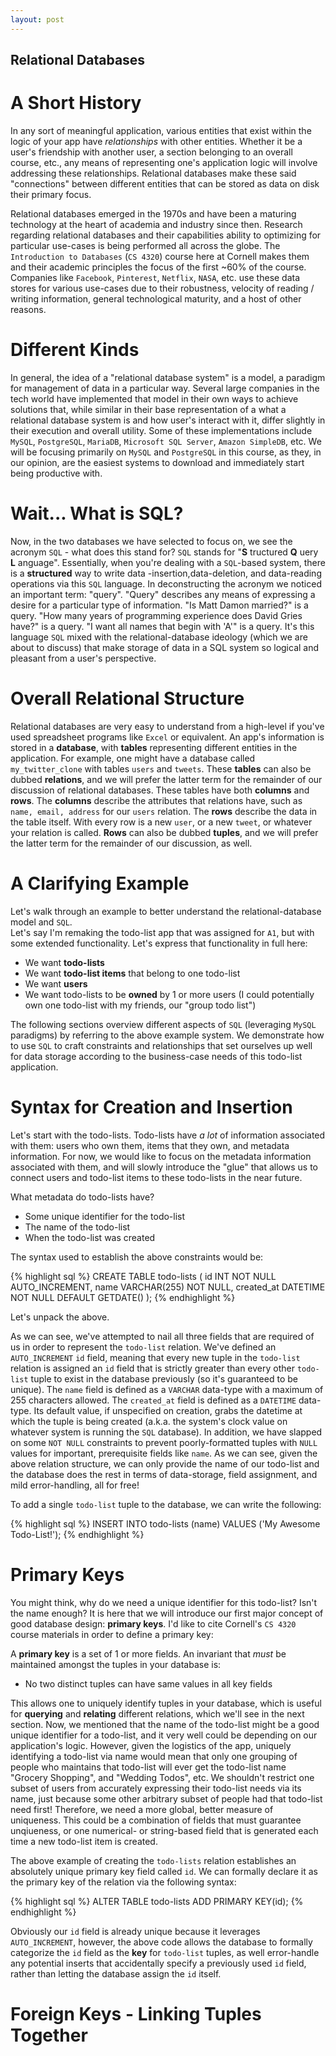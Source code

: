 ```yaml
---
layout: post
---
```


## Relational Databases

# A Short History

In any sort of meaningful application, various entities that exist within the logic of
your app have *relationships* with other entities.  Whether it be a user's friendship
with another user, a section belonging to an overall course, etc., any means of
representing one's application logic will involve addressing these relationships.
Relational databases make these said "connections" between different entities that
can be stored as data on disk their primary focus.  

Relational databases emerged in the 1970s and have been a maturing technology at the
heart of academia and industry since then.  Research regarding relational databases
and their capabilities ability to optimizing for particular use-cases is being
performed all across the globe.  The `Introduction to Databases` (`CS 4320`)
course here at Cornell makes them and their academic principles the focus of the first
~60% of the course.  Companies like `Facebook`, `Pinterest`, `Netflix`, `NASA`, etc. use
these data stores for various use-cases due to their robustness, velocity of reading /
writing information, general technological maturity, and a host of other reasons.  

# Different Kinds

In general, the idea of a "relational database system" is a model, a paradigm for
management of data in a particular way.  Several large companies in the tech world
have implemented that model in their own ways to achieve solutions that, while similar
in their base representation of a what a relational database system is and how user's
interact with it, differ slightly in their execution and overall utility.  Some of these
implementations include `MySQL`, `PostgreSQL`, `MariaDB`, `Microsoft SQL Server`,
`Amazon SimpleDB`, etc.  We will be focusing primarily on `MySQL` and `PostgreSQL` in
this course, as they, in our opinion, are the easiest systems to download and immediately
start being productive with.  

# Wait... What is SQL?  

Now, in the two databases we have selected to focus on, we see the acronym `SQL` - what
does this stand for?  `SQL` stands for "**S** tructured **Q** uery **L** anguage".  Essentially,
when you're dealing with a `SQL`-based system, there is a **structured** way to write data
-insertion,data-deletion, and data-reading operations via this `SQL` language.  In
deconstructing the acronym we noticed an important term: "query".  "Query" describes any
means of expressing a desire for a particular type of information.  "Is Matt Damon
married?" is a query.  "How many years of programming experience does David Gries have?"
is a query.  "I want all names that begin with 'A'" is a query.  It's this language `SQL` mixed
with the relational-database ideology (which we are about to discuss) that make storage of
data in a SQL system so logical and pleasant from a user's perspective.  

# Overall Relational Structure

Relational databases are very easy to understand from a high-level if you've used spreadsheet
programs like `Excel` or equivalent.  An app's information is stored in a **database**, with
**tables** representing different entities in the application.  For example, one might have a
database called `my_twitter_clone` with tables `users` and `tweets`.  These **tables** can also
be dubbed **relations**, and we will prefer the latter term for the remainder of our
discussion of relational databases.  These tables have both **columns** and **rows**.  The
**columns** describe the attributes that relations have, such as `name, email, address`
for our `users` relation.  The **rows** describe the data in the table itself.  With every
row is a new `user`, or a new `tweet`, or whatever your relation is called.  **Rows** can also
be dubbed **tuples**, and we will prefer the latter term for the remainder of our discussion, as
well.

# A Clarifying Example

Let's walk through an example to better understand the relational-database model and `SQL`.  
Let's say I'm remaking the todo-list app that was assigned for `A1`, but with some extended
functionality.  Let's express that functionality in full here:

* We want **todo-lists**
* We want **todo-list items** that belong to one todo-list
* We want **users**
* We want todo-lists to be **owned** by 1 or more users (I could potentially own
  one todo-list with my friends, our "group todo list")

The following sections overview different aspects of `SQL` (leveraging `MySQL` paradigms)
by referring to the above example system.  We demonstrate how to use `SQL` to craft
constraints and relationships that set ourselves up well for data storage according to
the business-case needs of this todo-list application.  

# Syntax for Creation and Insertion 

Let's start with the todo-lists.  Todo-lists have *a lot* of information associated with them:
users who own them, items that they own, and metadata information.  For now, we would like to
focus on the metadata information associated with them, and will slowly introduce the "glue"
that allows us to connect users and todo-list items to these todo-lists in the near future.

What metadata do todo-lists have?  

* Some unique identifier for the todo-list
* The name of the todo-list
* When the todo-list was created

The syntax used to establish the above constraints would be:

{% highlight sql %}
CREATE TABLE todo-lists (
  id INT NOT NULL AUTO_INCREMENT,
  name VARCHAR(255) NOT NULL,
  created_at DATETIME NOT NULL DEFAULT GETDATE()
);
{% endhighlight %}

Let's unpack the above.

As we can see, we've attempted to nail all three fields that are required of us in order to
represent the `todo-list` relation.  We've defined an `AUTO_INCREMENT` `id` field, meaning
that every new tuple in the `todo-list` relation is assigned an `id` field that is strictly
greater than every other `todo-list` tuple to exist in the database previously (so it's
guaranteed to be unique).  The `name` field is defined as a `VARCHAR` data-type with a maximum of
255 characters allowed.  The `created_at` field is defined as a `DATETIME` data-type.  Its
default value, if unspecified on creation, grabs the datetime at which the tuple is being created
(a.k.a. the system's clock value on whatever system is running the `SQL` database).  In addition,
we have slapped on some `NOT NULL` constraints to prevent poorly-formatted tuples with `NULL` values
for important, prerequisite fields like `name`.  As we can see, given the above relation structure,
we can only provide the name of our todo-list and the database does the rest in terms of data-storage,
field assignment, and mild error-handling, all for free!  

To add a single `todo-list` tuple to the database, we can write the following:

{% highlight sql %}
INSERT INTO todo-lists (name)
VALUES ('My Awesome Todo-List!');
{% endhighlight %}

# Primary Keys

You might think, why do we need a unique identifier for this todo-list?  Isn't the name enough?
It is here that we will introduce our first major concept of good database design: **primary keys**.
I'd like to cite Cornell's `CS 4320` course materials in order to define a primary key:

A **primary key** is a set of 1 or more fields.  An invariant that *must* be maintained amongst
the tuples in your database is:
* No two distinct tuples can have same values in all key fields

This allows one to uniquely identify tuples in your database, which is useful for **querying** and
**relating** different relations, which we'll see in the next section.  Now, we mentioned that
the name of the todo-list might be a good unique identifier for a todo-list, and it very well could
be depending on our application's logic.  However, given the logistics of the app, uniquely identifying
a todo-list via name would mean that only one grouping of people who maintains that todo-list will ever
get the todo-list name "Grocery Shopping", and "Wedding Todos", etc.  We shouldn't restrict one
subset of users from accurately expressing their todo-list needs via its name, just because some other
arbitrary subset of people had that todo-list need first!  Therefore, we need a more global, better
measure of uniqueness.  This could be a combination of fields that must guarantee unqiueness, or one
numerical- or string-based field that is generated each time a new todo-list item is created.

The above example of creating the `todo-lists` relation establishes an absolutely unique primary key
field called `id`.  We can formally declare it as the primary key of the relation via the following
syntax:

{% highlight sql %}
ALTER TABLE todo-lists
ADD PRIMARY KEY(id);
{% endhighlight %}

Obviously our `id` field is already unique because it leverages `AUTO_INCREMENT`, however, the above
code allows the database to formally categorize the `id` field as the **key** for `todo-list` tuples,
as well error-handle any potential inserts that accidentally specify a previously used `id` field,
rather than letting the database assign the `id` itself.  

# Foreign Keys - Linking Tuples Together

